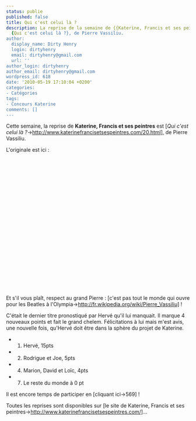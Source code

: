 ```yaml
---
status: publie
published: false
title: Qui c'est celui là ?
description: La reprise de la semaine de {{Katerine, Francis et ses peintres}} est
  {Qui c'est celui là ?}, de Pierre Vassiliu.
author:
  display_name: Dirty Henry
  login: dirtyhenry
  email: dirtyhenry@gmail.com
  url: ''
author_login: dirtyhenry
author_email: dirtyhenry@gmail.com
wordpress_id: 618
date: '2010-05-19 17:10:04 +0200'
categories:
- Catégories
tags:
- Concours Katerine
comments: []
---
```

Cette semaine, la reprise de __Katerine, Francis et ses peintres__ est [*Qui c'est celui là ?*->http://www.katerinefrancisetsespeintres.com/20.html], de Pierre Vassiliu.

L'originale est ici :

<object width="480" height="360"><param name="movie" value="http://www.dailymotion.com/swf/video/xdi2a"></param><param name="allowFullScreen" value="true"></param><param name="allowScriptAccess" value="always"></param><embed type="application/x-shockwave-flash" src="http://www.dailymotion.com/swf/video/xdi2a" width="480" height="360" allowfullscreen="true" allowscriptaccess="always"></embed></object>

Et s'il vous plaît, respect au grand Pierre : [c'est pas tout le monde qui ouvre pour les Beatles à l'Olympia->http://fr.wikipedia.org/wiki/Pierre_Vassiliu] !

C'était le dernier titre pronostiqué par Hervé qu'il lui manquait. Il marque 4 nouveaux points et fait le grand chelem. Félicitations à lui mais m'est avis, une nouvelle fois, qu'Hervé doit être dans la sphère du projet de Katerine.

- 1. Hervé, 15pts
- 2. Rodrigue et Joe, 5pts
- 4. Marion, David et Loïc, 4pts
- 7. Le reste du monde à 0 pt

Il est encore temps de participer en [cliquant ici->569] !

Toutes les reprises sont disponibles sur [le site de Katerine, Francis et ses peintres->http://www.katerinefrancisetsespeintres.com/]...

